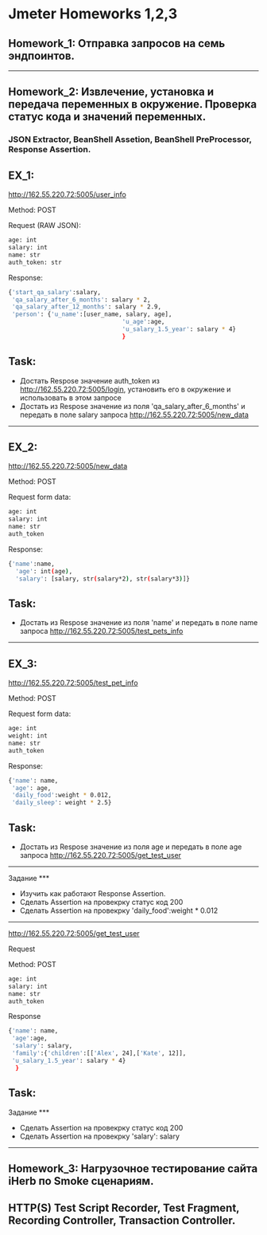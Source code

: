 # Jmeter Homeworks 1,2,3
## Homework_1: Отправка запросов на семь эндпоинтов.
***
## Homework_2: Извлечение, установка и передача переменных в окружение. Проверка статус кода и значений переменных. 
### JSON Extractor, BeanShell Assetion, BeanShell PreProcessor, Response Assertion.
## EX_1:
http://162.55.220.72:5005/user_info

Method: POST

Request (RAW JSON):
```sh
age: int
salary: int
name: str
auth_token: str
```

Response:
```sh
{'start_qa_salary':salary,
 'qa_salary_after_6_months': salary * 2,
 'qa_salary_after_12_months': salary * 2.9,
 'person': {'u_name':[user_name, salary, age],
                                'u_age':age,
                                'u_salary_1.5_year': salary * 4}
                                }
```
## Task:
- Достать Respose значение auth_token из http://162.55.220.72:5005/login, установить его в окружение и использовать в этом запросе
- Достать из Respose значение из поля 'qa_salary_after_6_months' и передать в поле salary запроса http://162.55.220.72:5005/new_data
***
## EX_2:
 http://162.55.220.72:5005/new_data

Method: POST

Request form data:
```sh
age: int
salary: int
name: str
auth_token
```
Response:
```sh
{'name':name,
  'age': int(age),
  'salary': [salary, str(salary*2), str(salary*3)]}
```
## Task:
- Достать из Respose значение из поля 'name' и передать в поле name запроса http://162.55.220.72:5005/test_pets_info
***
## EX_3:
http://162.55.220.72:5005/test_pet_info

Method: POST

Request form data:
```sh
age: int
weight: int
name: str
auth_token
```
Response:
```sh
{'name': name,
 'age': age,
 'daily_food':weight * 0.012,
 'daily_sleep': weight * 2.5}
```
## Task:
- Достать из Respose значение из поля age и передать в поле age запроса http://162.55.220.72:5005/get_test_user
***
Задание ***
- Изучить как работают Response Assertion.
- Сделать Assertion на провекрку статус код 200
- Сделать Assertion на провекрку 'daily_food':weight * 0.012
***
 http://162.55.220.72:5005/get_test_user
 
Request

Method: POST
```sh
age: int
salary: int
name: str
auth_token
```
Response
```sh
{'name': name,
 'age':age,
 'salary': salary,
 'family':{'children':[['Alex', 24],['Kate', 12]],
 'u_salary_1.5_year': salary * 4}
  }
```
## Task:
Задание ***
- Сделать Assertion на провекрку статус код 200
- Сделать Assertion на провекрку 'salary': salary
***
## Homework_3: Нагрузочное тестирование сайта iHerb по Smoke сценариям.
## HTTP(S) Test Script Recorder, Test Fragment, Recording Controller, Transaction Controller.
